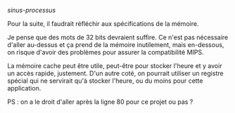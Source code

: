 _sinus-processus_

Pour la suite, il faudrait réfléchir aux spécifications de la mémoire.

Je pense que des mots de 32 bits devraient suffire. Ce n'est pas nécessaire d'aller au-dessus et ça prend de la mémoire inutilement,
mais en-dessous, on risque d'avoir des problèmes pour assurer la compatibilité MIPS.

La mémoire cache peut être utile, peut-être pour stocker l'heure et y avoir un accès rapide, justement. D'un autre coté, on pourrait
utiliser un registre spécial qui ne servirait qu'à stocker l'heure, ou du moins pour cette application.


PS : on a le droit d'aller après la ligne 80 pour ce projet ou pas ?
